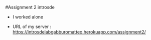 #Assignment 2 introsde

- I worked alone

- URL of my server : https://introsdelabgabburomatteo.herokuapp.com/assignment2/


